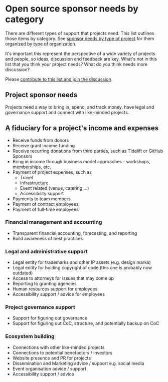 # Open source sponsor needs by category

There are different types of support that projects need. This list outlines those items by category. See [sponsor needs by type of project](sponsor-needs-project.md) for them organized by type of organization. 

It's important this represent the perspective of a wide variety of projects and people, so ideas, discussion and feedback are key. What's not in this list that you think your project needs? What do you think needs more discussion? 

Please [contribute to this list and join the discussion](contributing.md). 

## Project sponsor needs

Projects need a way to bring in, spend, and track money, have legal and governance support and connect with like-minded projects.  

## A fiduciary for a project's income and expenses

- Receive funds from donors
- Receive grant income funding
- Receive recurring donations from third parties, such as Tidelift or GitHub Sponsors
- Bring in income through business model approaches - workshops, memberships, etc.
- Payment of project expenses, such as
  - Travel
  - Infrastructure
  - Event related (venue, catering,...)
  - Accessibility support
- Payments to team members
- Payment of contract employees
- Payment of full-time employees

### Financial management and accounting
- Transparent financial accounting, forecasting, and reporting
- Build awareness of best practices

### Legal and administrative support
- Legal entity for trademarks and other IP assets (e.g. design marks)
- Legal entity for holding copyright of code (this one is probably now outdated)
- Access to attorneys for issues that may come up
- Reporting to granting agencies
- Human resources support for employees
- Accessibility support / advice for employees

### Project governance support
- Support for figuring out governance
- Support for figuring out CoC, structure, and potentially backup on CoC

### Ecosystem building
- Connections with other like-minded projects
- Connections to potential benefactors / investors
- Website presence and PR for projects
- Dissemination and Marketing advice / support e.g. social media
- Event organisation advice / support
- Accessibility support / advice 


